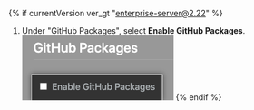 {% if currentVersion ver_gt "enterprise-server@2.22" %}
1. Under "GitHub Packages", select **Enable GitHub Packages**. ![Checkbox to enable GitHub Packages from Enterprise Management Console menu](/assets/images/help/package-registry/enable-github-packages.png)
{% endif %}

